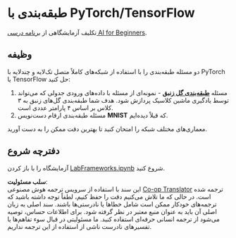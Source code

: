 <!--
CO_OP_TRANSLATOR_METADATA:
{
  "original_hash": "e452d897efb9a89700f41021834cf6e5",
  "translation_date": "2025-08-24T10:42:07+00:00",
  "source_file": "lessons/3-NeuralNetworks/05-Frameworks/lab/README.md",
  "language_code": "fa"
}
-->
# طبقه‌بندی با PyTorch/TensorFlow

تکلیف آزمایشگاهی از [برنامه درسی AI for Beginners](https://github.com/microsoft/ai-for-beginners).

## وظیفه

دو مسئله طبقه‌بندی را با استفاده از شبکه‌های کاملاً متصل تک‌لایه و چندلایه با PyTorch یا TensorFlow حل کنید:

1. مسئله **[طبقه‌بندی گل زنبق](https://en.wikipedia.org/wiki/Iris_flower_data_set)** - نمونه‌ای از مسئله با داده‌های ورودی جدولی که می‌تواند توسط یادگیری ماشین کلاسیک پردازش شود. هدف شما طبقه‌بندی گل‌های زنبق به ۳ کلاس بر اساس ۴ پارامتر عددی است.
1. مسئله طبقه‌بندی ارقام دست‌نویس **MNIST** که قبلاً دیده‌ایم.

معماری‌های مختلف شبکه را امتحان کنید تا بهترین دقت ممکن را به دست آورید.

## دفترچه شروع

آزمایشگاه را با باز کردن [LabFrameworks.ipynb](../../../../../../lessons/3-NeuralNetworks/05-Frameworks/lab/LabFrameworks.ipynb) شروع کنید.

**سلب مسئولیت**:  
این سند با استفاده از سرویس ترجمه هوش مصنوعی [Co-op Translator](https://github.com/Azure/co-op-translator) ترجمه شده است. در حالی که ما تلاش می‌کنیم دقت را حفظ کنیم، لطفاً توجه داشته باشید که ترجمه‌های خودکار ممکن است شامل خطاها یا نادرستی‌ها باشند. سند اصلی به زبان اصلی آن باید به عنوان منبع معتبر در نظر گرفته شود. برای اطلاعات حساس، توصیه می‌شود از ترجمه انسانی حرفه‌ای استفاده کنید. ما مسئولیتی در قبال سوء تفاهم‌ها یا تفسیرهای نادرست ناشی از استفاده از این ترجمه نداریم.